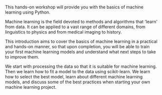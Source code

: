 This hands-on workshop will provide you with the basics of machine learning using Python.

Machine learning is the field devoted to methods and algorithms that 'learn' from data. 
It can be applied to a vast range of different domains, from linguistics to physics and from medical imaging to history.

This introduction aims to cover the basics of machine learning in a practical and hands-on manner, 
so that upon completion, you will be able to train your first machine learning models and understand what next steps to take to improve them.

We start with processing the data so that it is suitable for machine learning.
Then we learn how to fit a model to the data using scikit-learn.
We learn how to select the best model, learn about different machine learning models,
and discuss some of the best practices when starting your own machine learning project.

